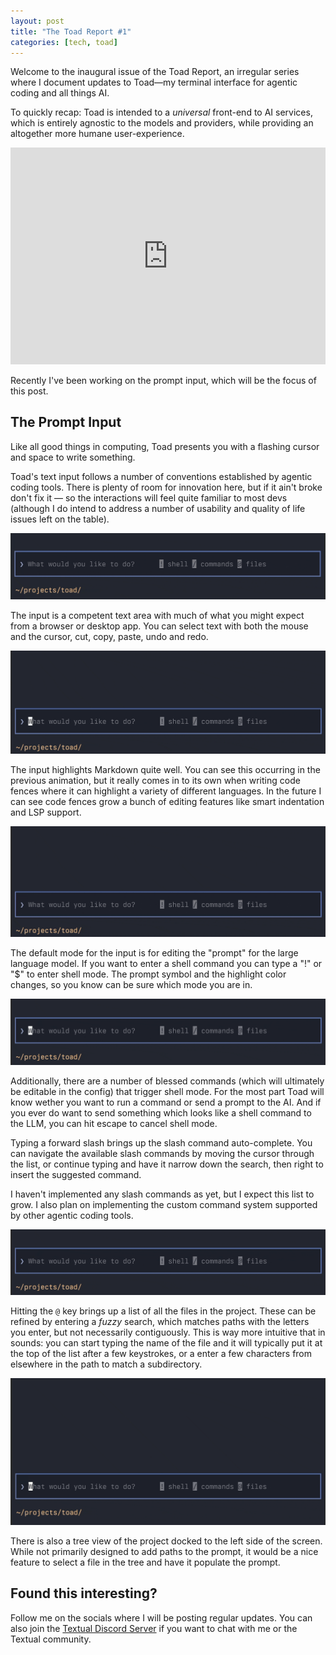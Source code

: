 ```yaml
---
layout: post
title: "The Toad Report #1"
categories: [tech, toad]
---
```


Welcome to the inaugural issue of the Toad Report, an irregular series where I document updates to Toad&mdash;my terminal interface for agentic coding and all things AI.

To quickly recap: Toad is intended to a *universal* front-end to AI services, which is entirely agnostic to the models and providers, while providing an altogether more humane user-experience.

<iframe width="100%" style="aspect-ratio:16/11;" src="https://www.youtube.com/embed/fSE44AuiC8k" title="Toad Report 1 - video demonstration" frameborder="0" allow="accelerometer; autoplay; clipboard-write; encrypted-media; gyroscope; picture-in-picture; web-share" referrerpolicy="strict-origin-when-cross-origin" allowfullscreen></iframe>

Recently I've been working on the prompt input, which will be the focus of this post.

## The Prompt Input

Like all good things in computing, Toad presents you with a flashing cursor and space to write something.

Toad's text input follows a number of conventions established by agentic coding tools.
There is plenty of room for innovation here, but if it ain't broke don't fix it &mdash; so the interactions will feel quite familiar to most devs (although I do intend to address a number of usability and quality of life issues left on the table).

![The flashing cursor is the software developer's chisel and the empty prompt their block of marble](../images/toadreport1/prompt.gif)

The input is a competent text area with much of what you might expect from a browser or desktop app.
You can select text with both the mouse and the cursor, cut, copy, paste, undo and redo.

![Toad Text Area](../images/toadreport1/babies.gif)

The input highlights Markdown quite well.
You can see this occurring in the previous animation, but it really comes in to its own when writing code fences where it can highlight a variety of different languages.
In the future I can see code fences grow a bunch of editing features like smart indentation and LSP support.

![Syntax highlighting](../images/toadreport1/fib.gif)

The default mode for the input is for editing the "prompt" for the large language model.
If you want to enter a shell command you can type a "!" or "$" to enter shell mode.
The prompt symbol and the highlight color changes, so you know can be sure which mode you are in.

![Shell commands](../images/toadreport1/shell.gif)

Additionally, there are a number of blessed commands (which will ultimately be editable in the config) that trigger shell mode.
For the most part Toad will know wether you want to run a command or send a prompt to the AI.
And if you ever do want to send something which looks like a shell command to the LLM, you can hit escape to cancel shell mode.

Typing a forward slash brings up the slash command auto-complete.
You can navigate the available slash commands by moving the cursor through the list, or continue typing and have it narrow down the search, then right to insert the suggested command.

I haven't implemented any slash commands as yet, but I expect this list to grow.
I also plan on implementing the custom command system supported by other agentic coding tools.

![Slash commands](../images/toadreport1/slash.gif)

Hitting the `@` key brings up a list of all the files in the project.
These can be refined by entering a *fuzzy* search, which matches paths with the letters you enter, but not necessarily contiguously.
This is way more intuitive that in sounds: you can start typing the name of the file and it will typically put it at the top of the list after a few keystrokes, or a enter a few characters from elsewhere in the path to match a subdirectory.

![Files](../images/toadreport1/files.gif)

There is also a tree view of the project docked to the left side of the screen.
While not primarily designed to add paths to the prompt, it would be a nice feature to select a file in the tree and have it populate the prompt.

## Found this interesting?

Follow me on the socials where I will be posting regular updates.
You can also join the [Textual Discord Server](https://discord.gg/Enf6Z3qhVr) if you want to chat with me or the Textual community.
